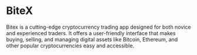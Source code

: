 # BiteX
 Bitex is a cutting-edge cryptocurrency trading app designed for both novice and experienced traders. It offers a user-friendly interface that makes buying, selling, and managing digital assets like Bitcoin, Ethereum, and other popular cryptocurrencies easy and accessible.
